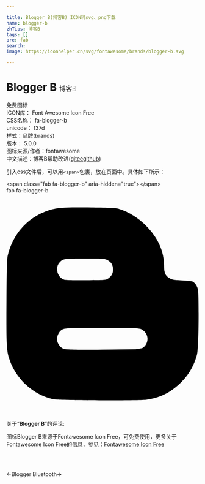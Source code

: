 ```yaml
---

title: Blogger B(博客B) ICON转svg、png下载
name: blogger-b
zhTips: 博客B
tags: []
pre: fab
search: 
image: https://iconhelper.cn/svg/fontawesome/brands/blogger-b.svg

---
```


# Blogger B  <small style="font-size: 60%;font-weight: 100">博客B</small>


<div class="detail-page">
<p>
<span><span class="badge-success badge">免费图标</span> </span>
<br/>
<span>
ICON库：
<span class="badge-secondary badge">Font Awesome Icon Free</span> 
</span>
<br/>
<span>
CSS名称：
<span class="badge-secondary badge">fa-blogger-b</span> 
</span>
<br/>
<span>
unicode：
<span class="badge-secondary badge">f37d</span> 
<copy-btn content='f37d' btn-title=""></copy-btn>
<copy-btn :content='String.fromCodePoint(parseInt("f37d", 16))' btn-title="复制U"></copy-btn>
</span><br/><span>样式：<span class="badge-light badge">品牌(brands)</span></span>
<br/>
<span>
版本：
<span class="badge-secondary badge">5.0.0</span> 
</span>
<br/>
<span>图标来源/作者：<span class="badge-light badge">fontawesome</span></span> 
<br/>
<span class="zh-detail">中文描述：<span class="badge-primary badge">博客B</span><span class="help-link"><span>帮助改进</span>(<a href="https://gitee.com/liuwave/icon-helper/edit/master/json/fontawesome/brands/blogger-b.json" target="_blank" rel="noopener noreferrer">gitee</a><a href="https://github.com/liuwave/icon-helper/edit/master/json/fontawesome/brands/blogger-b.json" target="_blank" rel="noopener noreferrer">github</a></span>)</span><br/>
</p>
</div>
<div class="alert alert-dark">
  <i class="fab fa-blogger-b fa-xs"></i>
  <i class="fab fa-blogger-b fa-sm"></i>
  <i class="fab fa-blogger-b fa-lg"></i>
  <i class="fab fa-blogger-b fa-2x"></i>
  <i class="fab fa-blogger-b fa-3x"></i>
  <i class="fab fa-blogger-b fa-5x"></i>
  <i class="fab fa-blogger-b fa-7x"></i>
</div>
<div>
  <p>引入css文件后，可以用<code>&lt;span&gt;</code>包裹，放在页面中。具体如下所示：    
  </p>
  <div class="alert alert-primary" style="font-size: 14px">
    &lt;span class="fab fa-blogger-b" aria-hidden="true"&gt;&lt;/span&gt;
    <copy-btn content='<span class="fab fa-blogger-b" aria-hidden="true"></span>'></copy-btn>
  </div>
  <div class="alert alert-secondary">
    <i class="fab fa-blogger-b"
    style="font-size: 24px"
    aria-hidden="true"></i> fab fa-blogger-b
    <copy-btn content="fab fa-blogger-b" btn-title="复制图标名称"></copy-btn>
  </div>
</div>
<div id="svg" class="svg-wrap">
<svg xmlns="http://www.w3.org/2000/svg" viewBox="0 0 448 512"><path d="M446.6 222.7c-1.8-8-6.8-15.4-12.5-18.5-1.8-1-13-2.2-25-2.7-20.1-.9-22.3-1.3-28.7-5-10.1-5.9-12.8-12.3-12.9-29.5-.1-33-13.8-63.7-40.9-91.3-19.3-19.7-40.9-33-65.5-40.5-5.9-1.8-19.1-2.4-63.3-2.9-69.4-.8-84.8.6-108.4 10C45.9 59.5 14.7 96.1 3.3 142.9 1.2 151.7.7 165.8.2 246.8c-.6 101.5.1 116.4 6.4 136.5 15.6 49.6 59.9 86.3 104.4 94.3 14.8 2.7 197.3 3.3 216 .8 32.5-4.4 58-17.5 81.9-41.9 17.3-17.7 28.1-36.8 35.2-62.1 4.9-17.6 4.5-142.8 2.5-151.7zm-322.1-63.6c7.8-7.9 10-8.2 58.8-8.2 43.9 0 45.4.1 51.8 3.4 9.3 4.7 13.4 11.3 13.4 21.9 0 9.5-3.8 16.2-12.3 21.6-4.6 2.9-7.3 3.1-50.3 3.3-26.5.2-47.7-.4-50.8-1.2-16.6-4.7-22.8-28.5-10.6-40.8zm191.8 199.8l-14.9 2.4-77.5.9c-68.1.8-87.3-.4-90.9-2-7.1-3.1-13.8-11.7-14.9-19.4-1.1-7.3 2.6-17.3 8.2-22.4 7.1-6.4 10.2-6.6 97.3-6.7 89.6-.1 89.1-.1 97.6 7.8 12.1 11.3 9.5 31.2-4.9 39.4z"/></svg>
</div>
<detail full-name='fa-blogger-b'></detail>
<div class="icon-detail__container">
<p>关于“<b>Blogger B</b>”的评论:</p>
</div>
<Vssue title="关于“Blogger B”的评论" />    
<div><p>图标Blogger B来源于Fontawesome Icon Free，可免费使用，更多关于  Fontawesome Icon Free的信息，参见：<a target="_blank" href="https://iconhelper.cn/fontawesome.html">Fontawesome Icon Free</a>
</p></div>

<div style="padding:2rem 0 " class="page-nav"><p class="inner"><span class="prev">←<router-link to="/icon/brands/blogger.html">Blogger</router-link></span> <span class="next"><router-link to="/icon/brands/bluetooth.html">Bluetooth</router-link>→</span></p></div>
